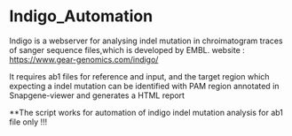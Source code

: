 # Indigo_Automation
Indigo is a webserver for analysing indel mutation in chroimatogram traces of sanger sequence files,which is developed by EMBL. 
website : https://www.gear-genomics.com/indigo/

It requires ab1 files for reference and input, and the target region which expecting a indel mutation can be identified with PAM region annotated in  Snapgene-viewer and generates a HTML report

**The script works for automation of indigo indel mutation analysis for ab1 file only !!!
